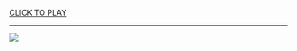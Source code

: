 
<a href="https://premium76.site?title=whack_your_boss_unblocked_games&ref=13M">CLICK TO PLAY</a></h3>
<hr>

<a href="https://premium76.site?title=whack_your_boss_unblocked_games&ref=13M"><img src="https://clearcache.store/games.png"></a>


